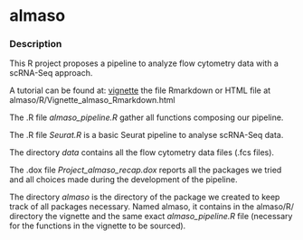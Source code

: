 # almaso

### Description
This R project proposes a pipeline to analyze flow cytometry data with a scRNA-Seq approach. 

A tutorial can be found at: [vignette](almaso/R/Vignette_almaso_Rmarkdown.Rmd) the file Rmarkdown or HTML file at almaso/R/Vignette_almaso_Rmarkdown.html


The .R file *almaso_pipeline.R* gather all functions composing our pipeline. 

The .R file *Seurat.R* is a basic Seurat pipeline to analyse scRNA-Seq data.

The directory *data* contains all the flow cytometry data files (.fcs files). 

The .dox file *Project_almaso_recap.dox* reports all the packages we tried and all choices made during the development of the pipeline. 

The directory *almaso* is the directory of the package we created to keep track of all packages necessary. Named almaso, it contains in the almaso/R/ directory the vignette and the same exact *almaso_pipeline.R* file (necessary for the functions in the vignette to be sourced). 
